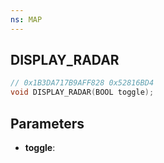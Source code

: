 ```yaml
---
ns: MAP
---
```

## DISPLAY_RADAR

```c
// 0x1B3DA717B9AFF828 0x52816BD4
void DISPLAY_RADAR(BOOL toggle);
```

## Parameters
* **toggle**:
